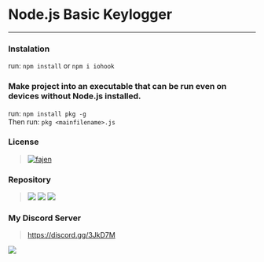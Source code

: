 # Node.js Basic Keylogger
___
### Instalation
run: `npm install` or `npm i iohook`
### Make project into an executable that can be run even on devices without Node.js installed.
run: `npm install pkg -g`  
Then run: `pkg <mainfilename>.js`
### License
> [![fajen](https://badges.frapsoft.com/os/mit/mit.png?v=103)](https://opensource.org/licenses/mit-license.php)

### Repository
> ![](https://img.shields.io/github/stars/notPawelekk/Discord-bots-spammer?label=Stars:&style=flat-square&logo=github) ![](https://img.shields.io/github/watchers/notPawelekk/Discord-bots-spammer?label=Watch:&style=flat-square&logo=github) ![](https://img.shields.io/github/forks/notPawelekk/Discord-bots-spammer?label=Forks:&style=flat-square&logo=github)
### My Discord Server
> https://discord.gg/3JkD7M    
  
![](https://img.shields.io/discord/624663110036226098.svg?label=Pawelekk's+Development+Server&style=flat-square&logo=discord&color=7289da)

